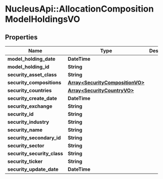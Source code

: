 # NucleusApi::AllocationCompositionModelHoldingsVO

## Properties
Name | Type | Description | Notes
------------ | ------------- | ------------- | -------------
**model_holding_date** | **DateTime** |  | [optional] 
**model_holding_id** | **String** |  | [optional] 
**security_asset_class** | **String** |  | [optional] 
**security_compositions** | [**Array&lt;SecurityCompositionVO&gt;**](SecurityCompositionVO.md) |  | [optional] 
**security_countries** | [**Array&lt;SecurityCountryVO&gt;**](SecurityCountryVO.md) |  | [optional] 
**security_create_date** | **DateTime** |  | [optional] 
**security_exchange** | **String** |  | [optional] 
**security_id** | **String** |  | [optional] 
**security_industry** | **String** |  | [optional] 
**security_name** | **String** |  | [optional] 
**security_secondary_id** | **String** |  | [optional] 
**security_sector** | **String** |  | [optional] 
**security_security_class** | **String** |  | [optional] 
**security_ticker** | **String** |  | [optional] 
**security_update_date** | **DateTime** |  | [optional] 


